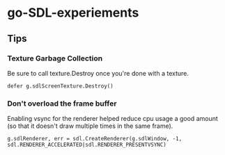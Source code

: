 # go-SDL-experiements

## Tips

### Texture Garbage Collection 

Be sure to call texture.Destroy once you're done with a texture.

    defer g.sdlScreenTexture.Destroy()

### Don't overload the frame buffer

Enabling vsync for the renderer helped reduce cpu usage a good amount (so that it doesn't draw multiple times in the same frame).

    g.sdlRenderer, err = sdl.CreateRenderer(g.sdlWindow, -1, sdl.RENDERER_ACCELERATED|sdl.RENDERER_PRESENTVSYNC)
